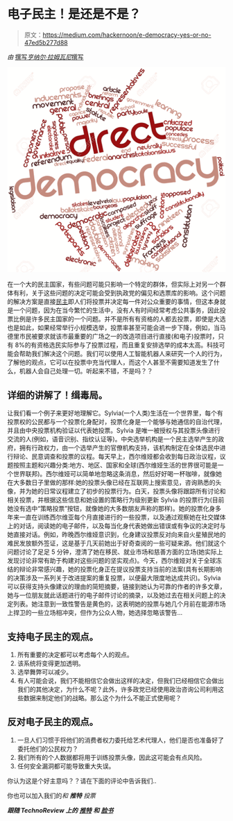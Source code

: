 # 电子民主！是还是不是？

> 原文：<https://medium.com/hackernoon/e-democracy-yes-or-no-47ed5b277d88>

*由* [撰写*亨纳尔·拉姆瓦尼*撰写](https://www.linkedin.com/in/hunnar-ramwani-bbba27162/)

![](img/267c0167b923db8a8f780a85b2038f95.png)

在一个大的民主国家，有些问题可能只影响一个特定的群体，但实际上对另一个群体有利，关于这些问题的决定可能会受到执政党的偏见和选票库的影响。这个问题的解决方案是直接[民主](https://hackernoon.com/tagged/democracy)即人们将投票并决定每一件对公众重要的事情，但这本身就是一个问题，因为在当今繁忙的生活中，没有人有时间经常考虑公共事务，因此投票比例是许多民主国家的一个问题。并不是所有有资格的人都去投票，即使是大选也是如此，如果经常举行小规模选举，投票率甚至可能会进一步下降，例如，当马德里市民被要求就该市最重要的广场之一的改造项目进行直接(和电子)投票时，只有 8%的有资格选民实际参与了投票过程，而且重复安排选举的成本太高。科技可能会帮助我们解决这个问题。我们可以使用人工智能机器人来研究一个人的行为，了解他的观点，它可以在投票中充当代理人，而这个人甚至不需要知道发生了什么，机器人会自己处理一切。听起来不错，不是吗？？

## 详细的讲解了！缉毒局。

让我们看一个例子来更好地理解它。Sylvia(一个人类)生活在一个世界里，每个有投票权的公民都与一个投票化身配对，投票化身是一个能够与她通信的自治代理，并且由中央投票机构验证以代表她投票。Sylvia 是唯一被授权与其投票头像进行交流的人(例如，语音识别、指纹认证等)。中央选举机构是一个民主选举产生的政府，拥有行政权力，由一个选举产生的官僚机构支持，该机构制定在全体选民中进行辩论、民意调查和投票的议程。每天早上，西尔维娅都会收到每日政治议程，议题按照主题和兴趣分类:地方、地区、国家和全球(西尔维娅生活的世界很可能是一个世界联邦)。西尔维娅可以简单地忽略这条消息，然后好好喝一杯咖啡，就像她在大多数日子里做的那样:她的投票头像已经在互联网上搜索意见，咨询熟悉的头像，并为她的日常议程建立了初步的投票行为。白天，投票头像将跟踪所有讨论和相关投票，并根据这些信息和她设置的策略行为级别更新 Sylvia 的投票行为(目前她没有选中“策略投票”按钮，就像她的大多数朋友声称的那样)。她的投票化身多年来一直在训练西尔维亚每个月直接进行的一些投票，以及通过观察她在社交媒体上的对话，阅读她的电子邮件，以及每当化身代表她做出错误或有争议的决定时与她直接对话。例如，昨晚西尔维娅意识到，化身建议投票反对向来自火星殖民地的难民发放额外签证，这是基于几天前她出于好奇查阅的一些可疑来源。他们就这个问题讨论了足足 5 分钟，澄清了她在移民、就业市场和慈善方面的立场(她实际上发现讨论非常有助于构建对这些问题的坚实观点)。今天，西尔维娅对关于全球冻结的辩论非常感兴趣，她的投票化身正在提议投票支持当前的法案(具有长期影响的决策涉及一系列关于改进提案的重复投票，以便最大限度地达成共识)。Sylvia 可以获得支持头像建议的理由的简短摘要，链接到她认为可靠的作者的许多文章，她与一位朋友就此话题进行的电子邮件讨论的摘录，以及她过去在相关问题上的决定列表。她注意到一致性警告是黄色的，这表明她的投票与她几个月前在能源市场上捍卫的一些立场相冲突，但作为公众人物，她选择忽略该警告…

## 支持电子民主的观点。

1.  所有重要的决定都可以考虑每个人的观点。
2.  该系统将变得更加透明。
3.  选举舞弊可以减少。
4.  有人可能会说，我们不能相信它会做出这样的决定，但我们已经相信它会做出我们的其他决定，为什么不呢？此外，许多政党已经使用政治咨询公司利用这些数据来制定他们的战略。那么这个为什么不能正式使用呢？

## 反对电子民主的观点。

1.  一旦人们习惯于将他们的消费者权力委托给艺术代理人，他们是否也准备好了委托他们的公民权力？
2.  我们所有的个人数据都将用于训练投票头像，因此这可能会有点风险。
3.  任何安全漏洞都可能导致重大失误。

你认为这是个好主意吗？？请在下面的评论中告诉我们..

你也可以加入我们的*和 ***推特*** 投票*

****跟随 TechnoReview 上的*** [***推特***](https://twitter.com/NTechnoreview) ***和*** [***脸书***](https://www.facebook.com/NTechnoReview/)*